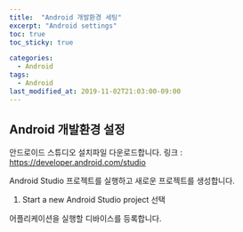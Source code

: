 ```yaml
---
title:  "Android 개발환경 세팅"
excerpt: "Android settings"
toc: true
toc_sticky: true

categories:
  - Android
tags:
  - Android
last_modified_at: 2019-11-02T21:03:00-09:00
---
```


## Android 개발환경 설정

안드로이드 스튜디오 설치파일 다운로드합니다.
링크 : https://developer.android.com/studio

Android Studio 프로젝트를 실행하고 새로운 프로젝트를 생성합니다.
1. Start a new Android Studio project 선택

어플리케이션을 실행할 디바이스를 등록합니다.



